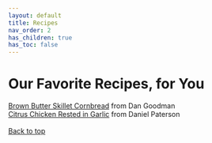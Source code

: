 ```yaml
---
layout: default
title: Recipes
nav_order: 2
has_children: true
has_toc: false
---
```


# Our Favorite Recipes, for You

[Brown Butter Skillet Cornbread](/recipes/dan.md) from Dan Goodman
<br>
[Citrus Chicken Rested in Garlic](/recipes/daniel.md) from Daniel Paterson
<br>
<br>
[Back to top](top)
